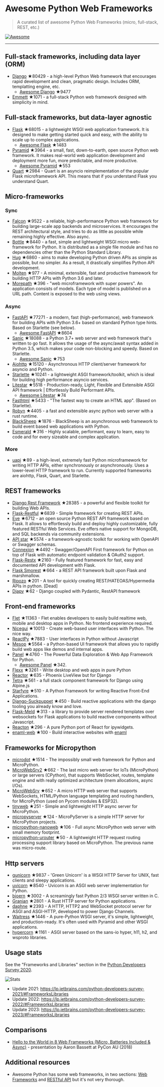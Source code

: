 # Awesome Python Web Frameworks


> A curated list of awesome Python Web Frameworks (micro, full-stack, REST, etc.)


[![Awesome](https://awesome.re/badge.svg)](https://awesome.re)

---

## Full-stack frameworks, including data layer (ORM)


- [Django](https://github.com/django/django) ★80429 - a high-level Python Web framework that encourages rapid development and clean, pragmatic design. Includes ORM, templatting engine, etc.
  - [Awesome Django](https://github.com/wsvincent/awesome-django) ★9477
- [Emmett](https://github.com/emmett-framework/emmett) ★1071 - a full-stack Python web framework designed with simplicity in mind.

## Full-stack frameworks, but data-layer agnostic

- [Flask](https://github.com/pallets/flask) ★68015 - a lightweight WSGI web application framework. It is designed to make getting started quick and easy, with the ability to scale up to complex applications.
  - [Awesome Flask](https://github.com/mjhea0/awesome-flask) ★1483
- [Pyramid](https://github.com/Pylons/pyramid) ★3964 - a small, fast, down-to-earth, open source Python web framework. It makes real-world web application development and deployment more fun, more predictable, and more productive.
  - [Awesome Pyramid](https://github.com/uralbash/awesome-pyramid) ★553
- [Quart](https://github.com/pallets/quart) ★2984 - Quart is an asyncio reimplementation of the popular Flask microframework API. This means that if you understand Flask you understand Quart.

## Micro-frameworks

### Sync

- [Falcon](https://github.com/falconry/falcon) ★9522 - a reliable, high-performance Python web framework for building large-scale app backends and microservices. It encourages the REST architectural style, and tries to do as little as possible while remaining highly effective. Also async.
- [Bottle](https://github.com/bottlepy/bottle) ★8440 - a fast, simple and lightweight WSGI micro web-framework for Python. It is distributed as a single file module and has no dependencies other than the Python Standard Library.
- [Hug](https://github.com/hugapi/hug) ★6860 - aims to make developing Python driven APIs as simple as possible, but no simpler. As a result, it drastically simplifies Python API development.
- [Molten](https://github.com/Bogdanp/molten) ★977 - A minimal, extensible, fast and productive framework for building HTTP APIs with Python 3.6 and later.
- [Morepath](https://github.com/morepath/morepath) ★396 - "web microframework with super powers". An application consists of models. Each type of model is published on a URL path. Content is exposed to the web using views.

### Async

- [FastAPI](https://github.com/tiangolo/fastapi) ★77271 - a modern, fast (high-performance), web framework for building APIs with Python 3.6+ based on standard Python type hints. Based on Starlette (see below).
  - [Awesome FastAPI](https://github.com/mjhea0/awesome-fastapi) ★8604
- [Sanic](https://github.com/sanic-org/sanic) ★18088 - a Python 3.7+ web server and web framework that's written to go fast. It allows the usage of the async/await syntax added in Python 3.5, which makes your code non-blocking and speedy. Based on Starlette.
  - [Awesome Sanic](https://github.com/mekicha/awesome-sanic) ★753
- [Aiohttp](https://github.com/aio-libs/aiohttp) ★15120 - Asynchronous HTTP client/server framework for asyncio and Python.
- [Starlette](https://github.com/encode/starlette) ★10241 - a lightweight ASGI framework/toolkit, which is ideal for building high performance asyncio services.
- [Litestar](https://github.com/litestar-org/litestar) ★5518 - Production-ready, Light, Flexible and Extensible ASGI API framework | Effortlessly Build Performant APIs.
  - [Awesome Litestar](https://github.com/litestar-org/awesome-litestar) ★74
- [Fasthtml](https://github.com/AnswerDotAI/fasthtml) ★5433 - "The fastest way to create an HTML app". (Based on Starlette).
- [Robyn](https://github.com/sansyrox/robyn) ★4405 - a fast and extensible async python web server with a rust runtime.
- [BlackSheep](https://github.com/Neoteroi/BlackSheep) ★1876 - BlackSheep is an asynchronous web framework to build event based web applications with Python.
- [Esmerald](https://github.com/dymmond/esmerald) ★316 - Highly scalable, performant, easy to learn, easy to code and for every sizeable and complex application.


### More

- [uapi](https://github.com/Tinche/uapi) ★89 - a high-level, extremely fast Python microframework for writing HTTP APIs, either synchronously or asynchronously. Uses a lower-level HTTP framework to run. Currently supported frameworks are aiohttp, Flask, Quart, and Starlette.


## REST frameworks

- [Django Rest Framework](https://github.com/encode/django-rest-framework) ★28385 - a powerful and flexible toolkit for building Web APIs.
- [Flask-Restful](https://github.com/flask-restful/flask-restful) ★6839 - Simple framework for creating REST APIs.
- [Eve](https://github.com/pyeve/eve) ★6712 - an open source Python REST API framework based on Flask. It allows to effortlessly build and deploy highly customizable, fully featured RESTful Web Services. Eve offers native support for MongoDB, and SQL backends via community extensions.
- [API star](https://github.com/encode/apistar) ★5574 - a framework-agnostic toolkit for working with OpenAPI or Swagger schemas.
- [Connexion](https://github.com/zalando/connexion) ★4492 - Swagger/OpenAPI First framework for Python on top of Flask with automatic endpoint validation & OAuth2 support.
- [Flask-Restx](https://github.com/python-restx/flask-restx) ★2160 - Fully featured framework for fast, easy and documented API development with Flask.
- [Flask Smorest](https://github.com/marshmallow-code/flask-smorest) ★664 - a REST API framework built upon Flask and marshmallow.
- [Ripozo](https://github.com/vertical-knowledge/ripozo) ★201 -  A tool for quickly creating REST/HATEOAS/Hypermedia APIs in python. [Dead]
- [Djapy](https://github.com/Bishwas-py/djapy) ★62 - Django coupled with Pydantic, RestAPI framework

## Front-end frameworks

- [Flet](https://github.com/flet-dev/flet) ★11363 - Flet enables developers to easily build realtime web, mobile and desktop apps in Python. No frontend experience required.
- [Nicegui](https://github.com/zauberzeug/nicegui) ★10013 - Create web-based user interfaces with Python. The nice way.
- [ReactPy](https://github.com/reactive-python/reactpy) ★7883 - User interfaces in Python without Javascript
- [Mesop](https://github.com/google/mesop) ★5564 - a Python-based UI framework that allows you to rapidly build web apps like demos and internal apps.
- [Panel](https://github.com/holoviz/panel) ★4760 - The Powerful Data Exploration & Web App Framework for Python.
  - [Awesome Panel](https://awesome-panel.org/) ★342.
- [Flexx](https://github.com/flexxui/flexx) ★3261 -  Write desktop and web apps in pure Python
- [Reactor](https://github.com/edelvalle/reactor) ★635 -  Phoenix LiveView but for Django
- [Tetra](https://github.com/samwillis/tetra) ★561 - a full stack component framework for Django using Alpine.js
- [Starfyre](https://github.com/sansyrox/starfyre) ★510 - A Python Framework for writing Reactive Front-End Applications.
- [Django-Suckpuppet](https://github.com/jonathan-s/django-sockpuppet) ★450 - Build reactive applications with the django tooling you already know and love.
- [Flask-Meld](https://github.com/mikeabrahamsen/Flask-Meld) ★313 - a library to provide server rendered templates over websockets for Flask applications to build reactive components without Javascript.
- [Reacton](https://github.com/widgetti/reacton) ★296 - A pure Python port of React for ipywidgets.
- [enaml-web](https://github.com/codelv/enaml-web) ★100 - Build interactive websites with [enaml](https://github.com/nucleic/enaml)

## Frameworks for Micropython

- [microdot](https://github.com/miguelgrinberg/microdot) ★1514 - The impossibly small web framework for Python and MicroPython.
- [MicroWebSrv2](https://github.com/jczic/MicroWebSrv2) ★662 - The last micro web server for IoTs (MicroPython) or large servers (CPython), that supports WebSocket, routes, template engine and with really optimized architecture (mem allocations, async I/Os).
- [MicroWebSrv](https://github.com/jczic/MicroWebSrv) ★652 - A micro HTTP web server that supports WebSockets, HTML/Python language templating and routing handlers, for MicroPython (used on Pycom modules & ESP32).
- [tinyweb](https://github.com/belyalov/tinyweb) ★251 - Simple and lightweight HTTP async server for MicroPython.
- [micropyserver](https://github.com/troublegum/micropyserver) ★124 - MicroPyServer is a simple HTTP server for MicroPython projects.
- [micropython-nanoweb](https://github.com/hugokernel/micropython-nanoweb) ★106 - Full async MicroPython web server with small memory footprint.
- [micropython-urouter](https://github.com/whales-chen/micropython-urouter) ★50 - A lightweight HTTP request routing processing support library based on MicroPython. The previous name was micro-route.

## Http servers

- [gunicorn](https://github.com/benoitc/gunicorn) ★9837 - 'Green Unicorn' is a WSGI HTTP Server for UNIX, fast clients and sleepy applications.
- [uvicorn](https://github.com/encode/uvicorn) ★8540 - Uvicorn is an ASGI web server implementation for Python.
- [bjoern](https://github.com/jonashaag/bjoern) ★3002 - A screamingly fast Python 2/3 WSGI server written in C.
- [Granian](https://github.com/emmett-framework/granian) ★2801 - A Rust HTTP server for Python applications.
- [daphne](https://github.com/django/daphne) ★2393 - A HTTP, HTTP2 and WebSocket protocol server for ASGI and ASGI-HTTP, developed to power Django Channels.
- [Waitress](https://github.com/Pylons/waitress) ★1446 - A pure-Python WSGI server, it's simple, lightweight, and production-ready. It's often used with Pyramid and other WSGI applications.
- [hypercorn](https://github.com/pgjones/hypercorn) ★1161 - ASGI server based on the sans-io hyper, h11, h2, and wsproto libraries.

## Usage stats

See the "Frameworks and Libraries" section in the [Python Developers Survey 2020](https://www.jetbrains.com/lp/python-developers-survey-2020/).

![Stats](https://raw.githubusercontent.com/sfermigier/awesome-python-web-frameworks/main/python-web-frameworks-usage.png)

- Update 2021: <https://lp.jetbrains.com/python-developers-survey-2021/#FrameworksLibraries>
- Update 2022: <https://lp.jetbrains.com/python-developers-survey-2022/#FrameworksLibraries>
- Update 2023: <https://lp.jetbrains.com/python-developers-survey-2023/#FrameworksLibraries>


## Comparisons

- [Hello to the World in 8 Web Frameworks (Micro, Batteries Included & Async)](https://noti.st/aaronbassett/lK9Ah7/hello-to-the-world-in-8-web-frameworks-micro-batteries-included-async) - presentation by Aaron Bassett at PyCon AU (2018)


## Additional resources

- Awesome Python has some web frameworks, in two sections: [Web Frameworks](https://github.com/vinta/awesome-python#web-frameworks) and [RESTful API](https://github.com/vinta/awesome-python#restful-api) but it's not very thorough.
